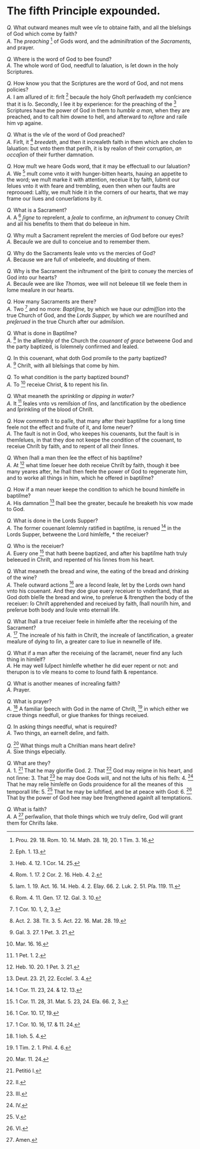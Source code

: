 # The fifth Principle expounded.

*Q.* What outward meanes muſt wee vſe to obtaine faith, and all the bleſsings of God which come by faith?  
*A.* The *preaching* [^a] of Gods word, and the adminiſtration of the *Sacraments,* and prayer.

*Q.* Where is the word of God to bee found?  
*A.* The whole word of God, needfull to ſaluation, is ſet down in the holy Scriptures.

*Q.* How know you that the Scriptures are the word of God, and not mens policies?  
*A.* I am aſſured of it: firſt [^b] becauſe the holy Ghoſt perſwadeth my conſcience that it is ſo. Secondly, I ſee it by experience: for the preaching of the [^c] Scriptures haue the power of God in them to *humble a man,* when they are preached, and to caſt him downe to hell, and afterward to *reſtore* and raiſe him vp againe.

*Q.* What is the vſe of the word of God preached?  
*A.* Firſt, it [^d] *breedeth*, and then it increaſeth faith in them which are choſen to ſaluation: but vnto them that periſh, it is by reaſon of their corruption, *an occaſion* of their further damnation.

*Q.* How muſt we heare Gods word, that it may be effectuall to our ſaluation?  
*A.* We [^e] muſt come vnto it with hunger-bitten hearts, hauing an appetite to the word; we muſt marke it with attention, receiue it by faith, ſubmit our ſelues vnto it with feare and trembling, euen then when our faults are reprooued: Laſtly, we muſt hide it in the corners of our hearts, that we may frame our liues and conuerſations by it.

*Q.* What is a Sacrament?  
*A.* A [^f] *ſigne* to repreſent, a *ſeale* to confirme, an *inſtrument* to conuey Chriſt and all his benefits to them that do beleeue in him.

*Q.* Why muſt a Sacrament repreſent the mercies of God before our eyes?  
*A.* Becauſe we are dull to conceiue and to remember them.

*Q.* Why do the Sacraments ſeale vnto vs the mercies of God?  
*A.* Because we are full of vnbeleefe, and doubting of them.

*Q.* Why is the Sacrament the inſtrument of the ſpirit to conuey the mercies of God into our hearts?  
*A.* Becauſe wee are like *Thomas,* wee will not beleeue till we feele them in ſome meaſure in our hearts.

*Q.* How many Sacraments are there?  
*A.* Two [^g] and no more: *Baptiſme,* by which we haue our *admiſſion* into the true Church of God, and the *Lords Supper,* by which we are nouriſhed and *preſerued* in the true Church after our admiſsion.

*Q.* What is done in Baptiſme?  
*A.* [^h] In the aſſembly of the Church the *couenant of grace* betweene God and the party baptized, is ſolemnely confirmed and ſealed.

*Q.* In this couenant, what doth God promiſe to the party baptized?  
*A.* [^i] Chriſt, with all bleſsings that come by him.

*Q.* To what condition is the party baptized bound?  
*A.* To [^k] receiue Christ, & to repent his ſin.

*Q.* What meaneth the *sprinkling* or *dipping in water?*  
*A.* It [^l] ſeales vnto vs remiſsion of ſins, and ſanctification by the obedience and ſprinkling of the blood of Chriſt.

*Q.* How commeth it to paſſe, that many after their baptiſme for a long time feele not the effect and fruite of it, and ſome neuer?  
*A.* The fault is not in God, who keepes his couenants, but the fault is in themſelues, in that they doe not keepe the condition of the couenant, to receiue Chriſt by faith, and to repent of all their ſinnes.

*Q.* When ſhall a man then ſee the effect of his baptiſme?  
*A.* At [^m] what time ſoeuer hee doth receiue Chriſt by faith, though it bee many yeares after, he ſhall then feele the power of God to regenerate him, and to worke all things in him, which he offered in baptiſme?

*Q.* How if a man neuer keepe the condition to which he bound himſelfe in baptiſme?  
*A.* His damnation [^n] ſhall bee the greater, becauſe he breaketh his vow made to God.

*Q.* What is done in the Lords Supper?  
*A.* The former couenant ſolemnly ratified in baptiſme, is renued [^o] in the Lords Supper, betweene the Lord himſelfe, * the receiuer?

*Q.* Who is the receiuer?  
*A.* Euery one [^p] that hath beene baptized, and after his baptiſme hath truly beleeued in Chriſt, and repented of his ſinnes from his heart.

*Q.* What meaneth the bread and wine, the eating of the bread and drinking of the wine?  
*A.* Theſe outward actions [^r] are a ſecond ſeale, ſet by the Lords own hand vnto his couenant. And they doe giue euery receiuer to vnderſtand, that as God doth bleſſe the bread and wine, to preſerue & ſtrengthen the body of the receiuer: ſo Chriſt apprehended and receiued by faith, ſhall nouriſh him, and preſerue both body and ſoule vnto eternall life.

*Q.* What ſhall a true receiuer feele in himſelfe after the receiuing of the Sacrament?  
*A.* [^s] The increaſe of his faith in Chriſt, the increaſe of ſanctification, a greater meaſure of dying to ſin, a greater care to liue in newneſſe of life.

*Q.* What if a man after the receiuing of the ſacramét, neuer find any ſuch thing in himſelf?  
*A.* He may well ſuſpect himſelfe whether he did euer repent or not: and therupon is to vſe means to come to ſound faith & repentance.

*Q.* What is another meanes of increaſing faith?  
*A.* Prayer.

*Q.* What is prayer?  
*A.* [^t] A familiar ſpeech with God in the name of Chriſt, [^u] in which either we craue things needfull, or giue thankes for things receiued.

*Q.* In asking things needful, what is required?  
*A.* Two things, an earneſt deſire, and faith.

*Q.* [^v] What things muſt a Chriſtian mans heart deſire?  
*A.* Sixe things eſpecially.

*Q.* What are they?  
*A.* 1. [^w] That he may glorifie God. 2. That [^x] God may reigne in his heart, and not ſinne: 3. That [^y] he may doe Gods will, and not the luſts of his fleſh: 4. [^z] That he may relie himſelfe on Gods prouidence for all the meanes of this temporall life: 5. [^aa] That he may be iuſtified, and be at peace with God: 6. [^ab] That by the power of God hee may bee ſtrengthened againſt all temptations.

*Q.* What is faith?  
*A.* A [^ac] perſwaſion, that thoſe things which we truly deſire, God will grant them for Chriſts ſake.

[^a]: Prou. 29. 18. Rom. 10. 14. Math. 28. 19, 20. 1 Tim. 3. 16.

[^b]: Eph. 1. 13.

[^c]: Heb. 4. 12. 1 Cor. 14. 25.

[^d]: Rom. 1. 17. 2 Cor. 2. 16. Heb. 4. 2.

[^e]: Iam. 1. 19. Act. 16. 14. Heb. 4. 2. Eſay. 66. 2. Luk. 2. 51. Pſa. 119. 11.

[^f]: Rom. 4. 11. Gen. 17. 12. Gal. 3. 10.

[^g]: 1 Cor. 10. 1, 2, 3.

[^h]: Act. 2. 38. Tit. 3. 5. Act. 22. 16. Mat. 28. 19.

[^i]: Gal. 3. 27. 1 Pet. 3. 21.

[^k]: Mar. 16. 16. 

[^l]: 1 Pet. 1. 2.

[^m]: Heb. 10. 20. 1 Pet. 3. 21.

[^n]: Deut. 23. 21, 22. Eccleſ. 3. 4.

[^o]: 1 Cor. 11. 23, 24. & 12. 13.

[^p]: 1 Cor. 11. 28, 31. Mat. 5. 23, 24. Eſa. 66. 2, 3.

[^r]: 1 Cor. 10. 17, 19.

[^s]: 1 Cor. 10. 16, 17. & 11. 24.

[^t]: 1 Ioh. 5. 4.

[^u]: 1 Tim. 2. 1. Phil. 4. 6.

[^v]: Mar. 11. 24.

[^w]: Petitió I.

[^x]: II.

[^y]: III.

[^z]: IV.

[^aa]: V.

[^ab]: VI.

[^ac]: Amen.
